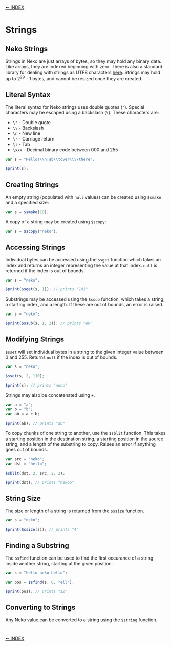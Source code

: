 [🠔 INDEX](index.md)
#

# Strings

## Neko Strings

Strings in Neko are just arrays of bytes, so they may hold any binary data. Like arrays, they are indexed beginning with zero. There is also a standard library for dealing with strings as UTF8 characters [here](http://nekovm.org/doc/view/utf8). Strings may hold up to 2<sup>29</sup> - 1 bytes, and cannot be resized once they are created.

## Literal Syntax

The literal syntax for Neko strings uses double quotes (`"`). Special characters may be escaped using a backslash (`\`). These characters are:

+ `\"` - Double quote
+ `\\` - Backslash
+ `\n` - New line
+ `\r` - Carriage return
+ `\t` - Tab
+ `\xxx` - Decimal binary code between 000 and 255

```js
var s = "Hello!\\nTab\\tover\\\\there";

$print(s);
```

## Creating Strings

An empty string (populated with `null` values) can be created using `$smake` and a specified size:

```js
var s = $smake(10);
```

A copy of a string may be created using `$scopy`:

```js
var s = $scopy("neko");
```

## Accessing Strings

Individual bytes can be accessed using the `$sget` function which takes an index and returns an integer representing the value at that index. `null` is returned if the index is out of bounds.

```js
var s = "neko";

$print($sget(s, 1)); // prints "101"
```

Substrings may be accessed using the `$ssub` function, which takes a string, a starting index, and a length. If these are out of bounds, an error is raised.

```js
var s = "neko";

$print($ssub(s, 1, 2)); // prints "ek"
```

## Modifying Strings

`$sset` will set individual bytes in a string to the given integer value between 0 and 255. Returns `null` if the index is out of bounds.

```js
var s = "neko";

$sset(s, 2, 110);

$print(s); // prints "neno"
```

Strings may also be concatenated using `+`.

```js
var a = "a";
var b = "b";
var ab = a + b;

$print(ab); // prints "ab"
```

To copy chunks of one string to another, use the `$sblit` function. This takes a starting position in the destination string, a starting position in the source string, and a length of the substring to copy. Raises an error if anything goes out of bounds.

```js
var src = "neko";
var dst = "hello";

$sblit(dst, 2, src, 2, 2);

$print(dst); // prints "hekoo"
```

## String Size

The size or length of a string is returned from the `$ssize` function.

```js
var s = "neko";

$print($ssize(s)); // prints "4"
```

## Finding a Substring

The `$sfind` function can be used to find the first occurance of a string inside another string, starting at the given position.

```js
var s = "hello neko hello";

var pos = $sfind(s, 6, "ell");

$print(pos); // prints "12"
```

## Converting to Strings

Any Neko value can be converted to a string using the `$string` function.

#
[🠔 INDEX](index.md)